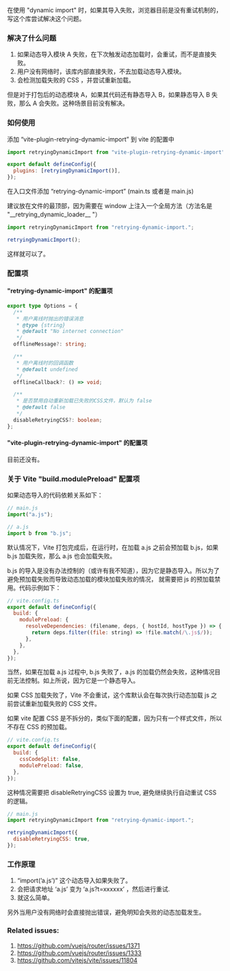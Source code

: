 在使用 "dynamic import" 时，如果其导入失败，浏览器目前是没有重试机制的，写这个库尝试解决这个问题。

### 解决了什么问题

1. 如果动态导入模块 A 失败，在下次触发动态加载时，会重试，而不是直接失败。
2. 用户没有网络时，该库内部直接失败，不去加载动态导入模块。
3. 会检测加载失败的 CSS ，并尝试重新加载。

但是对于打包后的动态模块 A，如果其代码还有静态导入 B，如果静态导入 B 失败，那么 A 会失败。这种场景目前没有解决。

### 如何使用

添加 “vite-plugin-retrying-dynamic-import” 到 vite 的配置中

```js
import retryingDynamicImport from "vite-plugin-retrying-dynamic-import";

export default defineConfig({
  plugins: [retryingDynamicImport()],
});
```

在入口文件添加 “retrying-dynamic-import” (main.ts 或者是 main.js)

建议放在文件的最顶部，因为需要在 window 上注入一个全局方法（方法名是 "\_\_retrying_dynamic_loader\_\_ "）

```js
import retryingDynamicImport from "retrying-dynamic-import.";

retryingDynamicImport();
```

这样就可以了。

### 配置项

#### "retrying-dynamic-import" 的配置项

```ts
export type Options = {
  /**
   * 用户离线时抛出的错误消息
   * @type {string}
   * @default "No internet connection"
   */
  offlineMessage?: string;

  /**
   * 用户离线时的回调函数
   * @default undefined
   */
  offlineCallback?: () => void;

  /**
   * 是否禁用自动重新加载已失败的CSS文件，默认为 false
   * @default false
   */
  disableRetryingCSS?: boolean;
};
```

#### "vite-plugin-retrying-dynamic-import" 的配置项

目前还没有。

### 关于 Vite "build.modulePreload" 配置项

如果动态导入的代码依赖关系如下：

```js
// main.js
import("a.js");

// a.js
import b from "b.js";
```

默认情况下，Vite 打包完成后，在运行时，在加载 a.js 之前会预加载 b.js，如果 b.js 加载失败，那么 a.js 也会加载失败。

b.js 的导入是没有办法控制的（或许有我不知道），因为它是静态导入。所以为了避免预加载失败而导致动态加载的模块加载失败的情况，
就需要把 js 的预加载禁用。代码示例如下：

```js
// vite.config.ts
export default defineConfig({
  build: {
    modulePreload: {
      resolveDependencies: (filename, deps, { hostId, hostType }) => {
        return deps.filter((file: string) => !file.match(/\.js$/));
      },
    },
  },
});
```

当然，如果在加载 a.js 过程中, b.js 失败了，a.js 的加载仍然会失败，这种情况目前无法控制。如上所说，因为它是一个静态导入。

如果 CSS 加载失败了，Vite 不会重试，这个库默认会在每次执行动态加载 js 之前尝试重新加载失败的 CSS 文件。

如果 vite 配置 CSS 是不拆分的，类似下面的配置，因为只有一个样式文件，所以不存在 CSS 的预加载。

```js
// vite.config.ts
export default defineConfig({
  build: {
    cssCodeSplit: false,
    modulePreload: false,
  },
});
```

这种情况需要把 disableRetryingCSS 设置为 true, 避免继续执行自动重试 CSS 的逻辑。

```js
// main.js
import retryingDynamicImport from "retrying-dynamic-import.";

retryingDynamicImport({
  disableRetryingCSS: true,
});
```

### 工作原理

1. “import(’a.js’)” 这个动态导入如果失败了。
2. 会把请求地址 ‘a.js’ 变为 ‘a.js?t=xxxxxx’ ，然后进行重试.
3. 就这么简单。

另外当用户没有网络时会直接抛出错误，避免明知会失败的动态加载发生。

### Related issues:

1. https://github.com/vuejs/router/issues/1371
2. https://github.com/vuejs/router/issues/1333
3. https://github.com/vitejs/vite/issues/11804
